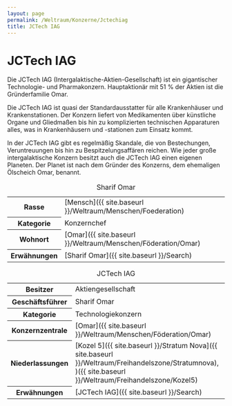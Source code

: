 ```yaml
---
layout: page
permalink: /Weltraum/Konzerne/Jctechiag
title: JCTech IAG
---
```



# JCTech IAG


Die JCTech IAG (Intergalaktische-Aktien-Gesellschaft) ist ein gigantischer Technologie- und Pharmakonzern. Hauptaktionär mit 51 % der Aktien ist die Gründerfamilie Omar.

Die JCTech IAG ist quasi der Standardausstatter für alle Krankenhäuser und Krankenstationen. Der Konzern liefert von Medikamenten über künstliche Organe und Gliedmaßen bis hin zu komplizierten technischen Apparaturen alles, was in Krankenhäusern und -stationen zum Einsatz kommt.

In der JCTech IAG gibt es regelmäßig Skandale, die von Bestechungen, Veruntreuungen bis hin zu Bespitzelungsaffären reichen. Wie jeder große intergalaktische Konzern besitzt auch die JCTech IAG einen eigenen Planeten. Der Planet ist nach dem Gründer des Konzerns, dem ehemaligen Ölscheich Omar, benannt.

<table data-type="slc">
<caption>Sharif Omar</caption>
<tbody>
<tr><th>Rasse</th><td>[Mensch]({{ site.baseurl }}/Weltraum/Menschen/Foederation)</td></tr>
<tr><th>Kategorie</th><td>Konzernchef</td></tr>
<tr><th>Wohnort</th><td>[Omar]({{ site.baseurl }}/Weltraum/Menschen/Föderation/Omar)</td></tr>
<tr><th>Erwähnungen</th><td>[Sharif Omar]({{ site.baseurl }}/Search)</td></tr>
</tbody>
</table>

<aside>
<table data-type="konzern">
<caption>JCTech IAG</caption>
<tbody>
<tr><th>Besitzer</th><td>Aktiengesellschaft</td></tr>
<tr><th>Geschäftsführer</th><td>Sharif Omar</td></tr>
<tr><th>Kategorie</th><td>Technologiekonzern</td></tr>
<tr><th>Konzernzentrale</th><td>[Omar]({{ site.baseurl }}/Weltraum/Menschen/Föderation/Omar)</td></tr>
<tr><th>Niederlassungen</th><td>[Kozel 5]({{ site.baseurl }}/Stratum Nova]({{ site.baseurl }}/Weltraum/Freihandelszone/Stratumnova), )({{ site.baseurl }}/Weltraum/Freihandelszone/Kozel5)</td></tr>
<tr><th>Erwähnungen</th><td>[JCTech IAG]({{ site.baseurl }}/Search)</td></tr>
</tbody>
</table>
</aside>

